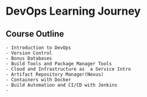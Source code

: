 # DevOps Learning Journey

## Course Outline

    - Introduction to DevOps
    - Version Control
    - Bonus Databases
    - Build Tools and Package Manager Tools
    - Cloud and Infrastructure as  a Service Intro
    - Artifact Repository Manager(Nexus)
    - Containers with Docker
    - Build Automation and CI/CD with Jenkins
    - 